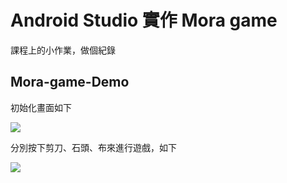 # Android Studio 實作 Mora game

課程上的小作業，做個紀錄

## Mora-game-Demo

初始化畫面如下

![](https://i.imgur.com/tA4AZDO.png)

分別按下剪刀、石頭、布來進行遊戲，如下

![](https://i.imgur.com/djAwoGb.gif)

